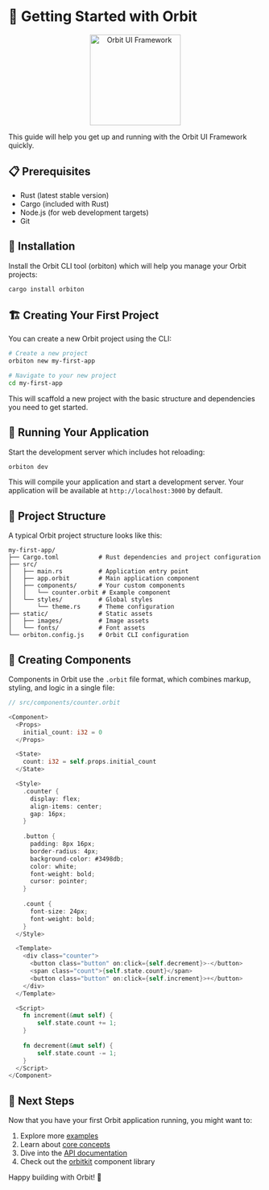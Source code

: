 # 🚀 Getting Started with Orbit

<p align="center">
  <img src="../../assets/orbitrs.svg" alt="Orbit UI Framework" width="180">
</p>

This guide will help you get up and running with the Orbit UI Framework quickly.

## 📋 Prerequisites

- Rust (latest stable version)
- Cargo (included with Rust)
- Node.js (for web development targets)
- Git

## 🔧 Installation

Install the Orbit CLI tool (orbiton) which will help you manage your Orbit projects:

```bash
cargo install orbiton
```

## 🏗️ Creating Your First Project

You can create a new Orbit project using the CLI:

```bash
# Create a new project
orbiton new my-first-app

# Navigate to your new project
cd my-first-app
```

This will scaffold a new project with the basic structure and dependencies you need to get started.

## 🚀 Running Your Application

Start the development server which includes hot reloading:

```bash
orbiton dev
```

This will compile your application and start a development server. Your application will be available at `http://localhost:3000` by default.

## 📁 Project Structure

A typical Orbit project structure looks like this:

```
my-first-app/
├── Cargo.toml           # Rust dependencies and project configuration
├── src/
│   ├── main.rs          # Application entry point
│   ├── app.orbit        # Main application component
│   ├── components/      # Your custom components
│   │   └── counter.orbit # Example component
│   └── styles/          # Global styles
│       └── theme.rs     # Theme configuration
├── static/              # Static assets
│   ├── images/          # Image assets
│   └── fonts/           # Font assets
└── orbiton.config.js    # Orbit CLI configuration
```

## 🧩 Creating Components

Components in Orbit use the `.orbit` file format, which combines markup, styling, and logic in a single file:

```rust
// src/components/counter.orbit

<Component>
  <Props>
    initial_count: i32 = 0
  </Props>

  <State>
    count: i32 = self.props.initial_count
  </State>

  <Style>
    .counter {
      display: flex;
      align-items: center;
      gap: 16px;
    }
    
    .button {
      padding: 8px 16px;
      border-radius: 4px;
      background-color: #3498db;
      color: white;
      font-weight: bold;
      cursor: pointer;
    }
    
    .count {
      font-size: 24px;
      font-weight: bold;
    }
  </Style>

  <Template>
    <div class="counter">
      <button class="button" on:click={self.decrement}>-</button>
      <span class="count">{self.state.count}</span>
      <button class="button" on:click={self.increment}>+</button>
    </div>
  </Template>

  <Script>
    fn increment(&mut self) {
        self.state.count += 1;
    }
    
    fn decrement(&mut self) {
        self.state.count -= 1;
    }
  </Script>
</Component>
```

## 🔄 Next Steps

Now that you have your first Orbit application running, you might want to:

1. Explore more [examples](../examples/)
2. Learn about [core concepts](../core-concepts/)
3. Dive into the [API documentation](../api/)
4. Check out the [orbitkit](../../orbitkit/) component library

Happy building with Orbit! 🚀
